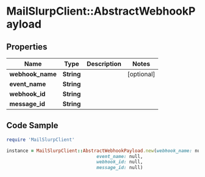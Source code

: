 # MailSlurpClient::AbstractWebhookPayload

## Properties

Name | Type | Description | Notes
------------ | ------------- | ------------- | -------------
**webhook_name** | **String** |  | [optional] 
**event_name** | **String** |  | 
**webhook_id** | **String** |  | 
**message_id** | **String** |  | 

## Code Sample

```ruby
require 'MailSlurpClient'

instance = MailSlurpClient::AbstractWebhookPayload.new(webhook_name: null,
                                 event_name: null,
                                 webhook_id: null,
                                 message_id: null)
```


